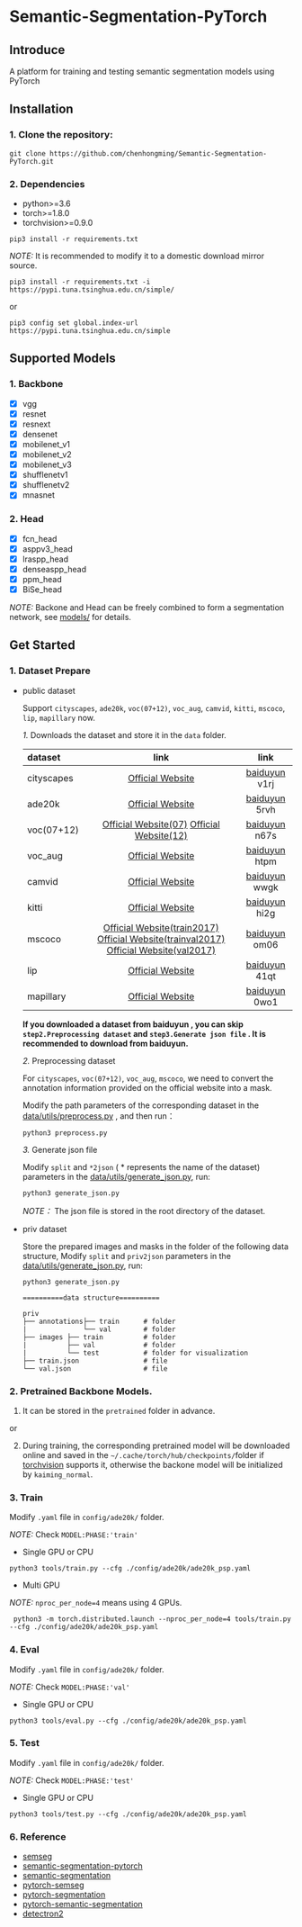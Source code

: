 # Semantic-Segmentation-PyTorch

## Introduce  
A platform for training and testing semantic segmentation models using PyTorch  
## Installation  
### 1. Clone the repository:  
```
git clone https://github.com/chenhongming/Semantic-Segmentation-PyTorch.git
```  
### 2. Dependencies  
* python>=3.6
* torch>=1.8.0
* torchvision>=0.9.0
```
pip3 install -r requirements.txt
```  
*NOTE:*
It is recommended to modify it to a domestic download mirror source.
```
pip3 install -r requirements.txt -i https://pypi.tuna.tsinghua.edu.cn/simple/
```  
or 
```
pip3 config set global.index-url https://pypi.tuna.tsinghua.edu.cn/simple
```  

## Supported Models

### 1. Backbone
- [x]  vgg
- [x]  resnet 
- [x]  resnext
- [x]  densenet 
- [x]  mobilenet_v1
- [x]  mobilenet_v2
- [x]  mobilenet_v3
- [x]  shufflenetv1
- [x]  shufflenetv2
- [x]  mnasnet 
### 2. Head
- [x] fcn_head
- [x] asppv3_head
- [x] lraspp_head
- [x] denseaspp_head
- [x] ppm_head
- [x] BiSe_head

*NOTE:*  Backone and Head can be freely combined to form a segmentation network, see [models/](https://github.com/chenhongming/Semantic-Segmentation-PyTorch/tree/master/models) for details.
## Get Started  

### 1. Dataset Prepare  

* public dataset  

  Support `cityscapes`, `ade20k`, `voc(07+12)`, `voc_aug`, `camvid`, `kitti`, `mscoco`, `lip`, `mapillary` now.  

  *1.* Downloads the dataset and store it in the `data` folder.

   |  dataset    |  link                 |  link                 | 
   | :-----------| :-------------------: | :-------------------: |  
   | cityscapes  | [Official Website](https://www.cityscapes-dataset.com/downloads/) |                       [baiduyun](https://pan.baidu.com/s/1c_1aZFY1TnwW-YYRB5cC3w)  v1rj |  
   | ade20k      | [Official Website](http://data.csail.mit.edu/places/ADEchallenge/ADEChallengeData2016.zip) |                                                       [baiduyun](https://pan.baidu.com/s/1hjeCzXutn6l7tNwrt38K9Q) 5rvh |  
   | voc(07+12)  | [Official Website(07)](http://host.robots.ox.ac.uk/pascal/VOC/voc2007/VOCtrainval_06-Nov-2007.tar) [Official Website(12)](http://host.robots.ox.ac.uk/pascal/VOC/voc2012/VOCtrainval_11-May-2012.tar)|                                             [baiduyun](https://pan.baidu.com/s/1D7eWNq8rAzgZIvzR9q6G-A)  n67s |  
   | voc_aug     | [Official Website](http://www.eecs.berkeley.edu/Research/Projects/CS/vision/grouping/semantic_contours/benchmark.tgz) |                                                                           [baiduyun](https://pan.baidu.com/s/1DCB5NCi9guRW6AHVOfcoCg) htpm | 
   | camvid      | [Official Website](http://mi.eng.cam.ac.uk/research/projects/VideoRec/CamVid/#ClassLabels) |                                                            [baiduyun](https://pan.baidu.com/s/1g_AluPvJ36fPGkeznptDuA) wwgk |  
   | kitti       | [Official Website](http://www.cvlibs.net/datasets/kitti/eval_semseg.php?benchmark=semantics2015) |                                                        [baiduyun](https://pan.baidu.com/s/1uT0A0chXlfp8A5x2kX7XbA) hi2g |  
   | mscoco      | [Official Website(train2017)](http://images.cocodataset.org/zips/train2017.zip)            [Official Website(trainval2017)](http://images.cocodataset.org/annotations/annotations_trainval2017.zip)      [Official Website(val2017)](http://images.cocodataset.org/zips/val2017.zip)|                                           [baiduyun](https://pan.baidu.com/s/1VbV34N8h3uvkEvwVmk3B9A) om06 |  
   | lip         | [Official Website](http://hcp.sysu.edu.cn/lip) |                                          [baiduyun](https://pan.baidu.com/s/1aa2ykYrwhCxx8yl_UjJieQ) 41qt | 
   | mapillary   | [Official Website](https://www.mapillary.com/dataset/vistas) |                            [baiduyun](https://pan.baidu.com/s/1EI0IlZNWMjCgkwNjb9U36Q) 0wo1 |  
   
    **If you downloaded a dataset from baiduyun , you can skip `step2.Preprocessing dataset` and `step3.Generate json file` . It is recommended to download from baiduyun.**  
    
  *2.* Preprocessing dataset  
  
  For  `cityscapes`, `voc(07+12)`, `voc_aug`,  `mscoco`, we need to convert the annotation information provided on the official website into a mask.  
  
  Modify the path parameters of the corresponding dataset in the  [data/utils/preprocess.py](https://github.com/chenhongming/Semantic-Segmentation-PyTorch/blob/master/data/utils/preprocess.py) , and then run： 
  
  ```
  python3 preprocess.py
  ```
  *3.* Generate json file
  
  Modify `split` and  `*2json` ( * represents the name of the dataset) parameters in the [data/utils/generate_json.py](https://github.com/chenhongming/Semantic-Segmentation-PyTorch/blob/master/data/utils/generate_json.py), run:  
   
  ```
  python3 generate_json.py
  ```
  
  
  *NOTE：*  The json file is stored in the root directory of the dataset.
* priv dataset  

  Store the prepared images and masks in the folder of the following data structure, Modify `split` and  `priv2json` parameters in the [data/utils/generate_json.py](https://github.com/chenhongming/Semantic-Segmentation-PyTorch/blob/master/data/utils/generate_json.py), run:
  
  ```
  python3 generate_json.py
  ```
  

  ```
  ==========data structure==========
  
  priv
  ├── annotations├── train      # folder
  |              └── val        # folder 
  ├── images ├── train          # folder
  |          ├── val            # folder
  |          └── test           # folder for visualization
  ├── train.json                # file
  └── val.json                  # file
  ```

### 2. Pretrained Backbone Models. 

  1. It can be stored in the `pretrained` folder in advance.

  or

  2. During training, the corresponding pretrained model will be downloaded online and saved in the `~/.cache/torch/hub/checkpoints/`folder if [torchvision](https://pytorch.org/vision/stable/models.html#classification) supports it, otherwise the backone model will be initialized by `kaiming_normal`.  
  
  ### 3. Train
  
   Modify `.yaml` file in  `config/ade20k/` folder.
   
   *NOTE:*  Check  `MODEL:PHASE:'train'`
   
   * Single GPU or CPU 
   ```
   python3 tools/train.py --cfg ./config/ade20k/ade20k_psp.yaml 
   ```
  
   * Multi GPU

  *NOTE:* `nproc_per_node=4` means using 4 GPUs.
  ```
   python3 -m torch.distributed.launch --nproc_per_node=4 tools/train.py --cfg ./config/ade20k/ade20k_psp.yaml 
   ```
   
   ### 4. Eval
  
   Modify `.yaml` file in  `config/ade20k/` folder.
   
   *NOTE:*  Check  `MODEL:PHASE:'val'`
   
  * Single GPU or CPU 
   ```
   python3 tools/eval.py --cfg ./config/ade20k/ade20k_psp.yaml 
   ```
   
   ### 5. Test
  
   Modify `.yaml` file in  `config/ade20k/` folder.
   
   *NOTE:*  Check  `MODEL:PHASE:'test'`
   
   * Single GPU or CPU 
   ```
   python3 tools/test.py --cfg ./config/ade20k/ade20k_psp.yaml 
   ```
   
   ### 6. Reference 
   
   * [semseg](https://github.com/hszhao/semseg)
   * [semantic-segmentation-pytorch](https://github.com/CSAILVision/semantic-segmentation-pytorch)
   * [semantic-segmentation](https://github.com/NVIDIA/semantic-segmentation)
   * [pytorch-semseg](https://github.com/meetshah1995/pytorch-semseg)
   * [pytorch-segmentation](https://github.com/nyoki-mtl/pytorch-segmentation)
   * [pytorch-semantic-segmentation](https://github.com/zijundeng/pytorch-semantic-segmentation)
   * [detectron2](https://github.com/facebookresearch/detectron2)